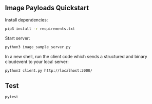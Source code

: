 ## Image Payloads Quickstart

Install dependencies:

```sh
pip3 install -r requirements.txt
```

Start server:

```sh
python3 image_sample_server.py
```

In a new shell, run the client code which sends a structured and binary
cloudevent to your local server:

```sh
python3 client.py http://localhost:3000/
```

## Test

```sh
pytest
```
